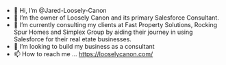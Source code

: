 - 👋 Hi, I’m @Jared-Loosely-Canon
- 👀 I’m the owner of Loosely Canon and its primary Salesforce Consultant.
- 🌱 I’m currently consulting my clients at Fast Property Solutions, Rocking Spur Homes and Simplex Group by aiding their journey in using Salesforce for their real etate businesses.
- 💞️ I’m looking to build my business as a consultant
- 📫 How to reach me ... https://looselycanon.com/

<!---
Jared-Loosely-Canon/Jared-Loosely-Canon is a ✨ special ✨ repository because its `README.md` (this file) appears on your GitHub profile.
You can click the Preview link to take a look at your changes.
--->

